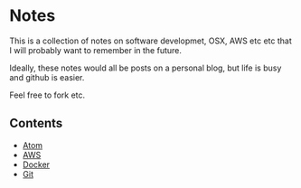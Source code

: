 # Notes

This is a collection of notes on software developmet, OSX, AWS etc etc that I will probably want to remember in the future.

Ideally, these notes would all be posts on a personal blog, but life is busy and github is easier.

Feel free to fork etc.

## Contents

- [Atom](atom/ATOM.md)
- [AWS](aws/AWS.md)
- [Docker](docker/DOCKER.md)
- [Git](git/GIT.md)
